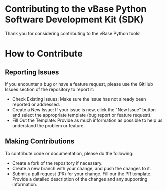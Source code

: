 # Contributing to the vBase Python Software Development Kit (SDK)

Thank you for considering contributing to the vBase Python tools!

# How to Contribute

## Reporting Issues

If you encounter a bug or have a feature request,
please use the GitHub Issues section of the repository to report it:
- Check Existing Issues:
Make sure the issue has not already been reported or addressed.
- Create a New Issue:
If your issue is new, click the "New Issue" button and select the appropriate template
(bug report or feature request).
- Fill Out the Template:
Provide as much information as possible to help us understand the problem or feature.

## Making Contributions

To contribute code or documentation, please do the following:
- Create a fork of the repository if necessary.
- Create a new branch with your change, and push the changes to it.
- Submit a pull request (PR) for your change.
Fill our the PR template. Provide a detailed description of the changes and any supporting information.
